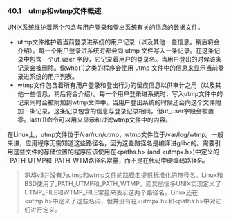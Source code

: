 ### 40.1　utmp和wtmp文件概述

UNIX系统维护着两个包含与用户登录和登出系统有关的信息的数据文件。

+ utmp文件维护着当前登录进系统的用户记录（以及其他一些信息，稍后将会介绍）。每一个用户登录进系统时都会向 utmp 文件写入一条记录。在这条记录中包含一个ut_user 字段，它记录着用户的登录名。当用户登出的时候该条记录会被删除。像who(1)之类的程序会使用 utmp 文件中的信息来显示当前登录进系统的用户列表。
+ wtmp文件包含着所有用户登录和登出行为的留痕信息以供审计之用（以及其他一些信息，稍后将会介绍）。每一个用户登录进系统时，写入utmp文件中的记录同时会被附加到wtmp文件中。当用户登出系统的时候还会向这个文件附加一条记录。这条记录包含的信息与登录记录相同，但ut_user字段会被置零。last(1)命令可以用来显示和过滤wtmp文件中的内容。

在Linux上，utmp文件位于/var/run/utmp，wtmp文件位于/var/log/wtmp。一般来讲，应用程序无需知道这些路径名，因为这些路径名是编译进glibc的。需要引用这些文件的存储位置的程序应该使用在<paths.h> (and <utmpx.h>)中定义的_PATH_UTMP和_PATH_WTM路径名常量，而不是在代码中硬编码路径名。

> SUSv3并没有为utmp和wtmp文件的路径名提供标准化的符号名。Linux和BSD使用了_PATH_UTMP和_PATH_WTMP。而其他很多UNIX实现定义了UTMP_FILE和WTMP_FILE常量来表示这两个路径名。Linux还在<utmp.h>中定义了这些名词，但并没有在<utmpx.h>和<paths.h>中对它们进行定义。

